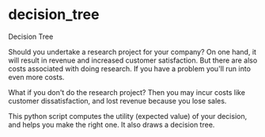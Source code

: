 decision_tree
=============

Decision Tree

Should you undertake a research project for your company? On one hand, it will result in revenue and increased customer
satisfaction. But there are also costs associated with doing research. If you have a problem you'll run into even more costs.

What if you don't do the research project? Then you may incur costs like customer dissatisfaction, and lost revenue because you lose
sales.

This python script computes the utility (expected value) of your decision, and helps you make the right one. It also draws a 
decision tree.
